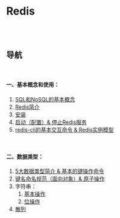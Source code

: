# Redis

<br><br>

## 导航

<br>

#### 一、基本概念和使用：

1. [SQL和NoSQL的基本概念](基本概念和使用/SQL和NoSQL的基本概念.md#sql和nosql的基本概念)
2. [Redis简介](基本概念和使用/Redis简介.md#redis简介)
3. [安装](基本概念和使用/安装.md#安装)
4. [启动（配置）& 停止Redis服务](基本概念和使用/启动（配置）%26%20停止Redis服务.md#启动配置-停止redis服务)
5. [redis-cli的基本交互命令 & Redis实例模型](基本概念和使用/redis-cli的基本交互命令%20%26%20Redis实例模型.md#redis-cli的基本交互命令--redis实例模型)

<br>

#### 二、数据类型：

1. [5大数据类型简介 & 基本的键操作命令](数据类型/5大数据类型简介%20%26%20基本的键操作命令.md#5大数据类型简介--基本的键操作命令)
2. [键名命名规范（面向对象）& 原子操作](数据类型/键名命名规范（面向对象）%26%20原子操作.md#键名命名规范面向对象-原子操作)
3. 字符串：
   1. [基本操作](数据类型/字符串/基本操作.md#基本操作)
   2. [位操作](数据类型/字符串/位操作.md#位操作)
4. [散列]()
